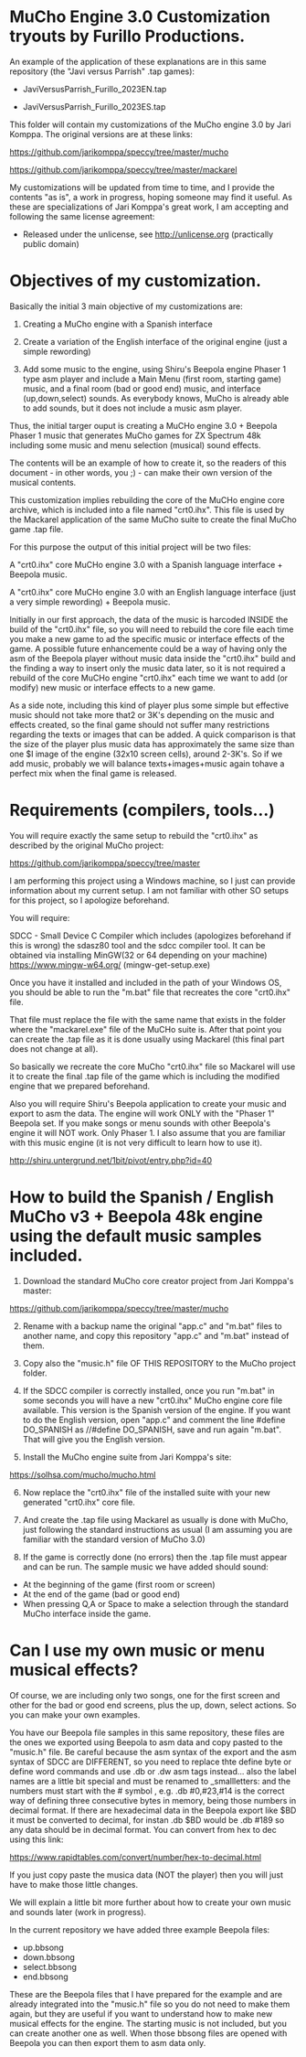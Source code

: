 # MuCho Engine 3.0 Customization tryouts by Furillo Productions.

An example of the application of these explanations are in this same repository (the "Javi versus Parrish" .tap games): 

- JaviVersusParrish_Furillo_2023EN.tap

- JaviVersusParrish_Furillo_2023ES.tap

This folder will contain my customizations of the MuCho engine 3.0 by Jari Komppa. The original versions are at these links:

https://github.com/jarikomppa/speccy/tree/master/mucho

https://github.com/jarikomppa/speccy/tree/master/mackarel

My customizations will be updated from time to time, and I provide the contents "as is", a work in progress, hoping someone may find it useful. As these are specializations of Jari Komppa's great work, I am accepting and following the same license agreement:

 * Released under the unlicense, see http://unlicense.org (practically public domain)

# Objectives of my customization.

Basically the initial 3 main objective of my customizations are:

1. Creating a MuCho engine with a Spanish interface

2. Create a variation of the English interface of the original engine (just a simple rewording)

3. Add some music to the engine, using Shiru's Beepola engine Phaser 1 type asm player and include a Main Menu (first room, starting game) music, and a final room (bad or good end) music, and interface (up,down,select) sounds. As everybody knows, MuCho is already able to add sounds, but it does not include a music asm player. 

Thus, the initial targer ouput is creating a MuCHo engine 3.0 + Beepola Phaser 1 music that generates MuCho games for ZX Spectrum 48k including some music and menu selection (musical) sound effects. 

The contents will be an example of how to create it, so the readers of this document - in other words, you ;) - can make their own version of the musical contents. 

This customization implies rebuilding the core of the MuCHo engine core archive, which is included into a file named "crt0.ihx". This file is used by the Mackarel application of the same MuCho suite to create the final MuCho game .tap file.

For this purpose the output of this initial project will be two files:

A "crt0.ihx" core MuCHo engine 3.0 with a Spanish language interface + Beepola music.

A "crt0.ihx" core MuCHo engine 3.0 with an English language interface (just a very simple rewording) + Beepola music.

Initially in our first approach, the data of the music is harcoded INSIDE the build of the "crt0.ihx" file, so you will need to rebuild the core file each time you make a new game to ad the specific music or interface effects of the game. A possible future enhancemente could be a way of having only the asm of the Beepola player without music data inside the "crt0.ihx"  build and the finding a way to insert only the music data later, so it is not required a rebuild of the core MuCHo engine "crt0.ihx" each time we want to add (or modify) new music or interface effects to a new game.

As a side note, including this kind of player plus some simple but effective music should not take more that2 or 3K's depending on the music and effects created, so the final game should not suffer many restrictions regarding the texts or images that can be added. A quick comparison is that the size of the player plus music data has approximately the same size than one $I image of the engine (32x10 screen cells), around 2-3K's. So if we add music, probably we will balance texts+images+music again tohave a perfect mix when the final game is released. 

# Requirements (compilers, tools...)

You will require exactly the same setup to rebuild the "crt0.ihx" as described by the original MuCho project:

https://github.com/jarikomppa/speccy/tree/master

I am performing this project using a Windows machine, so I just can provide information about my current setup. I am not familiar with other SO setups for this project, so I apologize beforehand.

You will require:

SDCC - Small Device C Compiler which includes (apologizes beforehand if this is wrong) the sdasz80 tool and the sdcc compiler tool.
It can be obtained via installing MinGW(32 or 64 depending on your machine)
https://www.mingw-w64.org/
(mingw-get-setup.exe)

Once you have it installed and included in the path of your Windows OS, you should be able to run the "m.bat" file that recreates the core "crt0.ihx" file. 

That file must replace the file with the same name that exists in the folder where the "mackarel.exe" file of the MuCHo suite is.
After that point you can create the .tap file as it is done usually using Mackarel (this final part does not change at all).

So basically we recreate the core MuCho "crt0.ihx" file so Mackarel will use it to create the final .tap file of the game which is including the modified engine that we prepared beforehand.

Also you will require Shiru's Beepola application to create your music and export to asm the data. The engine will work ONLY with the "Phaser 1" Beepola set. If you make songs or menu sounds with other Beepola's engine it will NOT work. Only Phaser 1. I also assume that you are familiar with this music engine (it is not very difficult to learn how to use it).

http://shiru.untergrund.net/1bit/pivot/entry.php?id=40

# How to build the Spanish / English MuCho v3 + Beepola 48k engine using the default music samples included.

1. Download the standard MuCho core creator project from Jari Komppa's master:
   
https://github.com/jarikomppa/speccy/tree/master/mucho

2. Rename with a backup name the original "app.c" and "m.bat" files to another name, and copy this repository "app.c" and "m.bat" instead of them.
   
3. Copy also the "music.h" file OF THIS REPOSITORY to the MuCho project folder.

4. If the SDCC compiler is correctly installed, once you run "m.bat" in some seconds you will have a new "crt0.ihx" MuCho engine core file available. This version is the Spanish version of the engine. If you want to do the English version, open "app.c" and comment the line #define DO_SPANISH as //#define DO_SPANISH, save and run again "m.bat". That will give you the English version.
   
5. Install the MuCho engine suite from Jari Komppa's site:

https://solhsa.com/mucho/mucho.html

6. Now replace the "crt0.ihx" file of the installed suite with your new generated "crt0.ihx" core file.
   
7. And create the .tap file using Mackarel as usually is done with MuCho, just following the standard instructions as usual (I am assuming you are familiar with the standard version of MuCho 3.0)

8. If the game is correctly done (no errors) then the .tap file must appear and can be run. The sample music we have added should sound:

  - At the beginning of the game (first room or screen)
  - At the end of the game (bad or good end)
  - When pressing Q,A or Space to make a selection through the standard MuCho interface inside the game.

# Can I use my own music or menu musical effects?

Of course, we are including only two songs, one for the first screen and other for the bad or good end screens, plus the up, down, select actions. So you can make your own examples. 

You have our Beepola file samples in this same repository, these files are the ones we exported using Beepola to asm data and copy pasted to the "music.h" file. Be careful because the asm syntax of the export and the asm syntax of SDCC are DIFFERENT, so you need to replace thte define byte or define word commands and use .db or .dw asm tags instead... also the label names are a little bit special and must be renamed to _smallletters: and the numbers must start with the # symbol , e.g.   .db #0,#23,#14  is the correct way of defining three consecutive bytes in memory, being those numbers in decimal format. If there are hexadecimal data in the Beepola export like $BD it must be converted to decimal, for instan .db $BD would be .db #189 so any data should be in decimal format. You can convert from hex to dec using this link: 

https://www.rapidtables.com/convert/number/hex-to-decimal.html

If you just copy paste the musica data (NOT the player) then you will just have to make those little changes. 

We will explain a little bit more further about how to create your own music and sounds later (work in progress).

In the current repository we have added three example Beepola files:

- up.bbsong
- down.bbsong
- select.bbsong
- end.bbsong

These are the Beepola files that I have prepared for the example and are already integrated into the "music.h" file so you do not need to make them again, but they are useful if you want to understand how to make new musical effects for the engine. The starting music is not included, but you can create another one as well. When those bbsong files are opened with Beepola you can then export them to asm data only.

